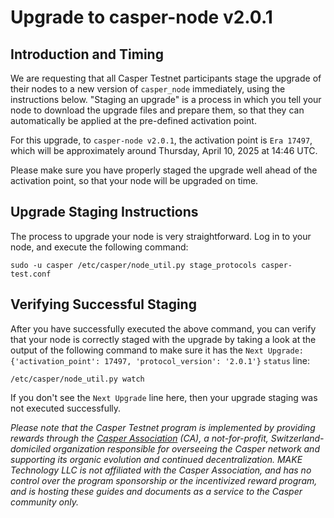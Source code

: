 # Upgrade to casper-node v2.0.1

## Introduction and Timing
We are requesting that all Casper Testnet participants stage the upgrade of their nodes to a new version of `casper_node`
immediately, using the instructions below. "Staging an upgrade" is a process in which you tell your node to download
the upgrade files and prepare them, so that they can automatically be applied at the pre-defined activation point.

For this upgrade, to `casper-node v2.0.1`, the activation point is `Era 17497`, which will be approximately around Thursday, April 10, 2025 at 14:46 UTC.

Please make sure you have properly staged the upgrade well ahead of the activation point, so that your node will be upgraded on time.

## Upgrade Staging Instructions

The process to upgrade your node is very straightforward. Log in to your node, and execute the following command:

```shell
sudo -u casper /etc/casper/node_util.py stage_protocols casper-test.conf
```

## Verifying Successful Staging

After you have successfully executed the above command, you can verify that your node is correctly staged with the
upgrade by taking a look at the output of the following command to make sure it has the 
`Next Upgrade: {'activation_point': 17497, 'protocol_version': '2.0.1'}` `status` line:

```shell
/etc/casper/node_util.py watch
```

If you don't see the `Next Upgrade` line here, then your upgrade staging was not executed successfully.


_Please note that the Casper Testnet program is implemented by providing rewards
through the [Casper Association](https://casper.network) (CA), a not-for-profit, Switzerland-domiciled organization
responsible for overseeing the Casper network and supporting its organic evolution and continued decentralization.
MAKE Technology LLC is not affiliated with the Casper Association, and has no control over the program sponsorship or the incentivized
reward program, and is hosting these guides and documents as a service to the Casper community only._


